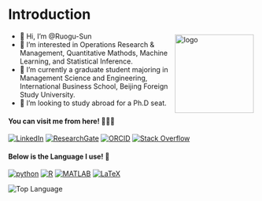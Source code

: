 # Introduction
<img src="https://github-readme-stats.vercel.app/api?username=Ruogu-Sun&show_icons=true" alt="logo" height="160" align="right" style="margin: 5px; margin-bottom: 20px;" /> 

- 👋 Hi, I’m @Ruogu-Sun
- 👀 I’m interested in Operations Research & Management, Quantitative Mathods, Machine Learning, and Statistical Inference.
- 🌱 I’m currently a graduate student majoring in Management Science and Engineering, International Business School, Beijing Foreign Study University.
- 💞️ I’m looking to study abroad for a Ph.D seat.

#### You can visit me from here! 🧑‍🤝‍🧑
<p>
    <a href="https://www.linkedin.com/in/ruogu-sun-b34232224/" target="_blank"><img alt="LinkedIn" src="https://img.shields.io/badge/-LinkedIn-0077B5?style=flat-square&logo=Linkedin&logoColor=white"></a>
    <a href="https://www.researchgate.net/profile/Ruogu-Sun" target="_blank"><img alt="ResearchGate" src="https://img.shields.io/badge/-ResearchGate-00CCBB?style=flat-square&logo=ResearchGate&logoColor=white"></a>
    <a href="https://orcid.org/my-orcid?orcid=0009-0004-4157-3558" target="_blank"><img alt="ORCID" src="https://img.shields.io/badge/-ORCID-A6CE39?style=flat-square&logo=ORCID&logoColor=white"></a>
    <a href="https://stackoverflow.com/users/23064541/ruogu-sun" target="_blank"><img alt="Stack Overflow" src="https://img.shields.io/badge/-Stack%20Overflow-FE7A16?style=flat-square&logo=Stack-Overflow&logoColor=white"></a>
</p>

#### Below is the Language I use! 💬
<p>
    <a href="https://github.com/Ruogu-Sun?tab=repositories&language=python" target="_blank"><img alt="python" src="https://img.shields.io/badge/-python-3776AB?style=flat-square&logo=Python&logoColor=white"></a>
    <a href="https://github.com/Ruogu-Sun?tab=repositories&language=r" target="_blank"><img alt="R" src="https://img.shields.io/badge/-R-276DC3?style=flat-square&logo=R&logoColor=white"></a>
    <a href="https://github.com/Ruogu-Sun?tab=repositories&language=matlab" target="_blank"><img alt="MATLAB" src="https://img.shields.io/badge/-MATLAB-0076A8?style=flat-square&logo=Mathworks&logoColor=white"></a>
    <a href="https://github.com/Ruogu-Sun?tab=repositories&language=TeX" target="_blank"><img alt="LaTeX" src="https://img.shields.io/badge/-LaTeX-008080?style=flat-square&logo=LaTeX&logoColor=white"></a>
</p>

<img alt = "Top Language" src="https://github-readme-stats.vercel.app/api/top-langs/?username=Ruogu-Sun&hide=html,&hide_border=true&title_color=5391FE&text_color=555" />

<!---
Ruogu-Sun/Ruogu-Sun is a ✨ special ✨ repository because its `README.md` (this file) appears on your GitHub profile.
You can click the Preview link to take a look at your changes.
--->


